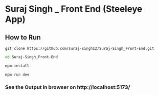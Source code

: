 # Suraj Singh _ Front End (Steeleye App)

## How to Run
```git
git clone https://github.com/suraj-singh12/Suraj-Singh_Front-End.git
```

```bash
cd Suraj-Singh_Front-End
```

```bash
npm install
```

```bash
npm run dev
```

### See the Output in browser on http://localhost:5173/